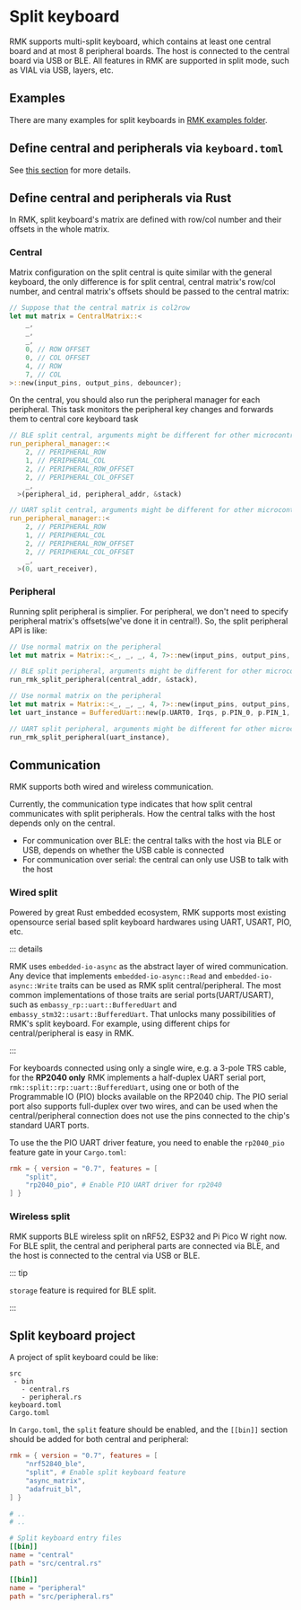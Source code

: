 # Split keyboard

RMK supports multi-split keyboard, which contains at least one central board and at most 8 peripheral boards. The host is connected to the central board via USB or BLE. All features in RMK are supported in split mode, such as VIAL via USB, layers, etc.

## Examples

There are many examples for split keyboards in [RMK examples folder](https://github.com/HaoboGu/rmk/tree/main/examples/use_config).

## Define central and peripherals via `keyboard.toml`

See [this section](./configuration/split_keyboard) for more details.

## Define central and peripherals via Rust

In RMK, split keyboard's matrix are defined with row/col number and their offsets in the whole matrix.

### Central

Matrix configuration on the split central is quite similar with the general keyboard, the only difference is for split central, central matrix's row/col number, and central matrix's offsets should be passed to the central matrix:

```rust
// Suppose that the central matrix is col2row
let mut matrix = CentralMatrix::<
    _,
    _,
    _,
    0, // ROW OFFSET
    0, // COL OFFSET
    4, // ROW
    7, // COL
>::new(input_pins, output_pins, debouncer);
```

On the central, you should also run the peripheral manager for each peripheral. This task monitors the peripheral key changes and forwards them to central core keyboard task

```rust
// BLE split central, arguments might be different for other microcontrollers, check the API docs or examples for other usages.
run_peripheral_manager::<
    2, // PERIPHERAL_ROW
    1, // PERIPHERAL_COL
    2, // PERIPHERAL_ROW_OFFSET
    2, // PERIPHERAL_COL_OFFSET
    _,
  >(peripheral_id, peripheral_addr, &stack)
```

```rust
// UART split central, arguments might be different for other microcontrollers, check the API docs or examples for other usages.
run_peripheral_manager::<
    2, // PERIPHERAL_ROW
    1, // PERIPHERAL_COL
    2, // PERIPHERAL_ROW_OFFSET
    2, // PERIPHERAL_COL_OFFSET
    _,
  >(0, uart_receiver),
```

### Peripheral

Running split peripheral is simplier. For peripheral, we don't need to specify peripheral matrix's offsets(we've done it in central!). So, the split peripheral API is like:

```rust
// Use normal matrix on the peripheral
let mut matrix = Matrix::<_, _, _, 4, 7>::new(input_pins, output_pins, debouncer);

// BLE split peripheral, arguments might be different for other microcontrollers, check the API docs or examples for other usages.
run_rmk_split_peripheral(central_addr, &stack),
```

```rust
// Use normal matrix on the peripheral
let mut matrix = Matrix::<_, _, _, 4, 7>::new(input_pins, output_pins, debouncer);
let uart_instance = BufferedUart::new(p.UART0, Irqs, p.PIN_0, p.PIN_1, tx_buf, rx_buf, uart::Config::default());

// UART split peripheral, arguments might be different for other microcontrollers, check the API docs or examples for other usages.
run_rmk_split_peripheral(uart_instance),

```

## Communication

RMK supports both wired and wireless communication.

Currently, the communication type indicates that how split central communicates with split peripherals. How the central talks with the host depends only on the central.

- For communication over BLE: the central talks with the host via BLE or USB, depends on whether the USB cable is connected
- For communication over serial: the central can only use USB to talk with the host

### Wired split

Powered by great Rust embedded ecosystem, RMK supports most existing opensource serial based split keyboard hardwares using UART, USART, PIO, etc.

::: details

RMK uses `embedded-io-async` as the abstract layer of wired communication. Any device that implements `embedded-io-async::Read` and `embedded-io-async::Write` traits can be used as RMK split central/peripheral. The most common implementations of those traits are serial ports(UART/USART), such as `embassy_rp::uart::BufferedUart` and `embassy_stm32::usart::BufferedUart`. That unlocks many possibilities of RMK's split keyboard. For example, using different chips for central/peripheral is easy in RMK.

:::

For keyboards connected using only a single wire, e.g. a 3-pole TRS cable, for the **RP2040 only** RMK implements a half-duplex UART serial port, `rmk::split::rp::uart::BufferedUart`, using one or both of the Programmable IO (PIO) blocks available on the RP2040 chip. The PIO serial port also supports full-duplex over two wires, and can be used when the central/peripheral connection does not use the pins connected to the chip's standard UART ports.

To use the the PIO UART driver feature, you need to enable the `rp2040_pio` feature gate in your `Cargo.toml`:

```toml
rmk = { version = "0.7", features = [
    "split",
    "rp2040_pio", # Enable PIO UART driver for rp2040
] }
```

### Wireless split

RMK supports BLE wireless split on nRF52, ESP32 and Pi Pico W right now. For BLE split, the central and peripheral parts are connected via BLE, and the host is connected to the central via USB or BLE.

::: tip

`storage` feature is required for BLE split.

:::

## Split keyboard project

A project of split keyboard could be like:

```
src
 - bin
   - central.rs
   - peripheral.rs
keyboard.toml
Cargo.toml
```

In `Cargo.toml`, the `split` feature should be enabled, and the `[[bin]]` section should be added for both central and peripheral:

```toml
rmk = { version = "0.7", features = [
    "nrf52840_ble",
    "split", # Enable split keyboard feature
    "async_matrix",
    "adafruit_bl",
] }

# ..
# ..

# Split keyboard entry files
[[bin]]
name = "central"
path = "src/central.rs"

[[bin]]
name = "peripheral"
path = "src/peripheral.rs"
```
